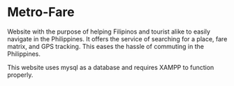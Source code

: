 # Metro-Fare
Website with the purpose of helping Filipinos and tourist alike to easily navigate in the Philippines. It offers the service of searching for a place, fare matrix, and GPS tracking. This eases the hassle of commuting in the Philippines.

This website uses mysql as a database and requires XAMPP to function properly. 
